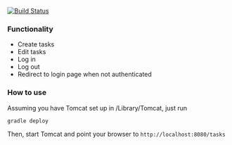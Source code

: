 [![Build Status](https://travis-ci.org/Serneum/TaskManager.svg?branch=master)](https://travis-ci.org/Serneum/gae-tasks)

### Functionality
- Create tasks
- Edit tasks
- Log in
- Log out
- Redirect to login page when not authenticated

### How to use
Assuming you have Tomcat set up in /Library/Tomcat, just run
```
gradle deploy
```  
Then, start Tomcat and point your browser to `http://localhost:8080/tasks`
